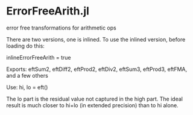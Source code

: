 # ErrorFreeArith.jl
error free transformations for arithmetic ops

There are two versions, one is inlined.  To use the inlined version, before loading do this:

inlineErrorFreeArith = true

Exports: eftSum2, eftDiff2, eftProd2, eftDiv2, eftSum3, eftProd3, eftFMA, and a few others

Use:  hi, lo = eft<function>()

The lo part is the residual value not captured in the high part.
The ideal result is much closer to hi+lo (in extended precision) than to hi alone.


